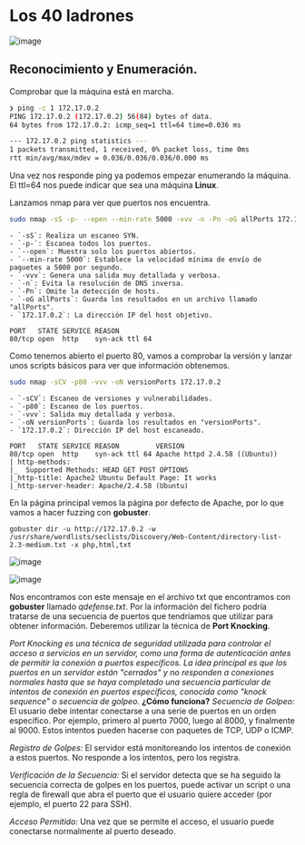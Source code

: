 # Los 40 ladrones
![image](https://github.com/user-attachments/assets/a47f0df8-8745-432f-83bc-3604923d79c9)


## Reconocimiento y Enumeración.

Comprobar que la máquina está en marcha.

```bash
❯ ping -c 1 172.17.0.2
PING 172.17.0.2 (172.17.0.2) 56(84) bytes of data.
64 bytes from 172.17.0.2: icmp_seq=1 ttl=64 time=0.036 ms

--- 172.17.0.2 ping statistics ---
1 packets transmitted, 1 received, 0% packet loss, time 0ms
rtt min/avg/max/mdev = 0.036/0.036/0.036/0.000 ms

```

Una vez nos responde ping ya podemos empezar enumerando la máquina. El ttl=64 nos puede indicar que sea una máquina **Linux**.

Lanzamos nmap para ver que puertos nos encuentra.

```bash
sudo nmap -sS -p- --open --min-rate 5000 -vvv -n -Pn -oG allPorts 172.17.0.2
```
```
- `-sS`: Realiza un escaneo SYN.
- `-p-`: Escanea todos los puertos.
- `--open`: Muestra solo los puertos abiertos.
- `--min-rate 5000`: Establece la velocidad mínima de envío de paquetes a 5000 por segundo.
- `-vvv`: Genera una salida muy detallada y verbosa.
- `-n`: Evita la resolución de DNS inversa.
- `-Pn`: Omite la detección de hosts.
- `-oG allPorts`: Guarda los resultados en un archivo llamado "allPorts".
- `172.17.0.2`: La dirección IP del host objetivo.
```
```
PORT   STATE SERVICE REASON
80/tcp open  http    syn-ack ttl 64
```
Como tenemos abierto el puerto 80, vamos a comprobar la versión y lanzar unos scripts básicos para ver que información obtenemos.

```bash
sudo nmap -sCV -p80 -vvv -oN versionPorts 172.17.0.2
```
```
- `-sCV`: Escaneo de versiones y vulnerabilidades.
- `-p80`: Escaneo de los puertos.
- `-vvv`: Salida muy detallada y verbosa.
- `-oN versionPorts`: Guarda los resultados en "versionPorts".
- `172.17.0.2`: Dirección IP del host escaneado.
```
```
PORT   STATE SERVICE REASON         VERSION
80/tcp open  http    syn-ack ttl 64 Apache httpd 2.4.58 ((Ubuntu))
| http-methods: 
|_  Supported Methods: HEAD GET POST OPTIONS
|_http-title: Apache2 Ubuntu Default Page: It works
|_http-server-header: Apache/2.4.58 (Ubuntu)
```
En la página principal vemos la página por defecto de Apache, por lo que vamos a hacer fuzzing con **gobuster**.

```
gobuster dir -u http://172.17.0.2 -w /usr/share/wordlists/seclists/Discovery/Web-Content/directory-list-2.3-medium.txt -x php,html,txt
```
![image](https://github.com/user-attachments/assets/cc49357e-34fe-4d07-a009-1113f95e770c)

![image](https://github.com/user-attachments/assets/527503ea-c5e6-49fe-99f5-d639bb52c61d)

Nos encontramos con este mensaje en el archivo txt que encontramos con **gobuster** llamado *qdefense.txt*.
Por la información del fichero podría tratarse de una secuencia de puertos que tendríamos que utilizar para obtener información. Deberemos utilizar la técnica de **Port Knocking**.

*Port Knocking es una técnica de seguridad utilizada para controlar el acceso a servicios en un servidor, como una forma de autenticación antes de permitir la conexión a puertos específicos. La idea principal es que los puertos en un servidor están "cerrados" y no responden a conexiones normales hasta que se haya completado una secuencia particular de intentos de conexión en puertos específicos, conocida como "knock sequence" o secuencia de golpeo.*
**¿Cómo funciona?**
*Secuencia de Golpeo:* El usuario debe intentar conectarse a una serie de puertos en un orden específico. Por ejemplo, primero al puerto 7000, luego al 8000, y finalmente al 9000. Estos intentos pueden hacerse con paquetes de TCP, UDP o ICMP.

*Registro de Golpes:* El servidor está monitoreando los intentos de conexión a estos puertos. No responde a los intentos, pero los registra.

*Verificación de la Secuencia:* Si el servidor detecta que se ha seguido la secuencia correcta de golpes en los puertos, puede activar un script o una regla de firewall que abra el puerto que el usuario quiere acceder (por ejemplo, el puerto 22 para SSH).

*Acceso Permitido:* Una vez que se permite el acceso, el usuario puede conectarse normalmente al puerto deseado.


